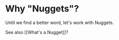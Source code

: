 # Why "Nuggets"?



Until we find a better word, let's work with Nuggets. 

See also [[What's a Nugget]]?